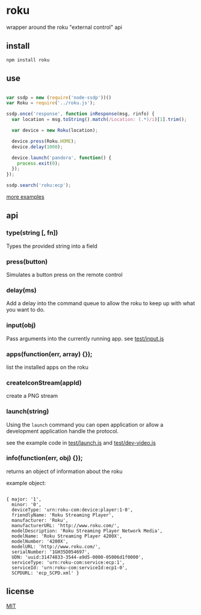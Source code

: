 roku
====

wrapper around the roku "external control" api

## install

`npm install roku`

## use

```javascript

var ssdp = new (require('node-ssdp'))()
var Roku = require('../roku.js');

ssdp.once('response', function inResponse(msg, rinfo) {
  var location = msg.toString().match(/Location: (.*)/i)[1].trim();

  var device = new Roku(location);

  device.press(Roku.HOME);
  device.delay(1000);

  device.launch('pandora', function() {
    process.exit(0);
  });
});

ssdp.search('roku:ecp');

```

[more examples](https://github.com/tmpvar/node-roku/tree/master/test)

## api

### type(string [, fn])

Types the provided string into a field

### press(button)

Simulates a button press on the remote control

### delay(ms)

Add a delay into the command queue to allow the roku to keep up with what you want to do.

### input(obj)

Pass arguments into the currently running app. see [test/input.js](https://github.com/tmpvar/node-roku/blob/master/test/input.js)

### apps(function(err, array) {});

list the installed apps on the roku

### createIconStream(appId)

create a PNG stream

### launch(string)

Using the `launch` command you can open application or allow a development application handle the protocol.

see the example code in [test/launch.js](https://github.com/tmpvar/node-roku/blob/master/test/launch.js) and [test/dev-video.js](https://github.com/tmpvar/node-roku/blob/master/test/dev-video.js)

### info(function(err, obj) {});

returns an object of information about the roku

example object:

```

{ major: '1',
  minor: '0',
  deviceType: 'urn:roku-com:device:player:1-0',
  friendlyName: 'Roku Streaming Player',
  manufacturer: 'Roku',
  manufacturerURL: 'http://www.roku.com/',
  modelDescription: 'Roku Streaming Player Network Media',
  modelName: 'Roku Streaming Player 4200X',
  modelNumber: '4200X',
  modelURL: 'http://www.roku.com/',
  serialNumber: '1GH35D054697',
  UDN: 'uuid:31474833-3544-a9d5-0000-05006d1f0000',
  serviceType: 'urn:roku-com:service:ecp:1',
  serviceId: 'urn:roku-com:serviceId:ecp1-0',
  SCPDURL: 'ecp_SCPD.xml' }

```


## license

[MIT](http://tmpvar.mit-license.org)
